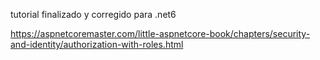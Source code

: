 tutorial finalizado y corregido para .net6

https://aspnetcoremaster.com/little-aspnetcore-book/chapters/security-and-identity/authorization-with-roles.html